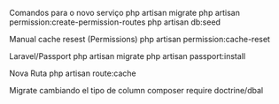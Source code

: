Comandos para o novo serviço
    php artisan migrate
    php artisan permission:create-permission-routes
    php artisan db:seed

Manual cache resest (Permissions)
    php artisan permission:cache-reset

Laravel/Passport
    php artisan migrate
    php artisan passport:install

Nova Ruta
    php artisan route:cache

Migrate cambiando el tipo de column
    composer require doctrine/dbal